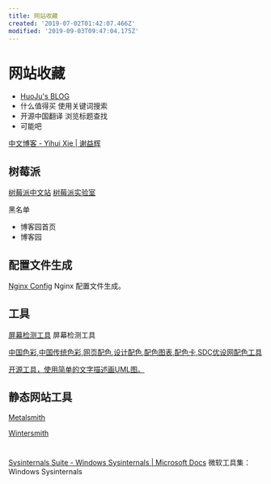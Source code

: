 ```yaml
---
title: 网站收藏
created: '2019-07-02T01:42:07.466Z'
modified: '2019-09-03T09:47:04.175Z'
---
```


# 网站收藏

- [HuoJu's BLOG](https://jhuo.ca/)
- 什么值得买 使用关键词搜索
- 开源中国翻译 浏览标题查找
- 可能吧

[中文博客 - Yihui Xie | 谢益辉](https://yihui.name/cn/)

## 树莓派

[树莓派中文站](http://www.51pi.net)
[树莓派实验室](http://shumeipai.nxez.com)


黑名单

- 博客园首页
- 博客园



## 配置文件生成

[Nginx Config](https://nginxconfig.io/) Nginx 配置文件生成。


## 工具

[屏幕检测工具](https://screen.51240.com/) 屏幕检测工具


[中国色彩,中国传统色彩,网页配色,设计配色,配色图表,配色卡,SDC优设网配色工具](http://color.uisdc.com/)

[开源工具，使用简单的文字描述画UML图。](http://plantuml.com/zh/)

## 静态网站工具

[Metalsmith](https://metalsmith.io/)

[Wintersmith](http://wintersmith.io/)


#

[Sysinternals Suite - Windows Sysinternals | Microsoft Docs](https://docs.microsoft.com/zh-cn/sysinternals/downloads/sysinternals-suite) 微软工具集：Windows Sysinternals
